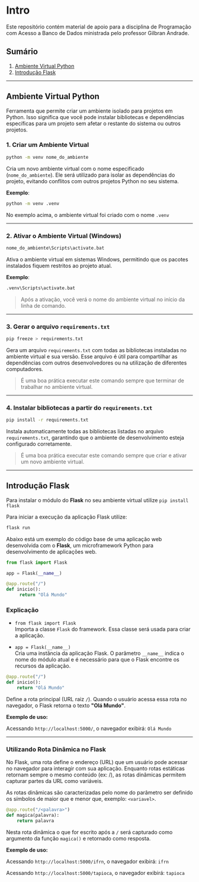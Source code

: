 # Intro
Este repositório contém material de apoio para a disciplina de Programação com Acesso a Banco de Dados ministrada pelo professor Gilbran Andrade.

## Sumário
1. [Ambiente Virtual Python](#-ambiente-virtual-python)
2. [Introdução Flask](#-código-base-em-flask)

---

## Ambiente Virtual Python
Ferramenta que permite criar um ambiente isolado para projetos em Python. Isso significa que você pode instalar bibliotecas e dependências específicas para um projeto sem afetar o restante do sistema ou outros projetos.

### 1. Criar um Ambiente Virtual

```bash
python -m venv nome_do_ambiente
```

Cria um novo ambiente virtual com o nome especificado (`nome_do_ambiente`). Ele será utilizado para isolar as dependências do projeto, evitando conflitos com outros projetos Python no seu sistema.

**Exemplo**:
```bash
python -m venv .venv
```

No exemplo acima, o ambiente virtual foi criado com o nome `.venv`

---

### 2. Ativar o Ambiente Virtual (Windows)

```bash
nome_do_ambiente\Scripts\activate.bat
```

Ativa o ambiente virtual em sistemas Windows, permitindo que os pacotes instalados fiquem restritos ao projeto atual.

**Exemplo**:
```bash
.venv\Scripts\activate.bat
```

> Após a ativação, você verá o nome do ambiente virtual no início da linha de comando.

---

### 3. Gerar o arquivo `requirements.txt`

```bash
pip freeze > requirements.txt
```

Gera um arquivo `requirements.txt` com todas as bibliotecas instaladas no ambiente virtual e sua versão. Esse arquivo é útil para compartilhar as dependências com outros desenvolvedores ou na utilização de diferentes computadores.

> É uma boa prática executar este comando sempre que terminar de trabalhar no ambiente virtual.

---

### 4. Instalar bibliotecas a partir do `requirements.txt`

```bash
pip install -r requirements.txt
```

Instala automaticamente todas as bibliotecas listadas no arquivo `requirements.txt`, garantindo que o ambiente de desenvolvimento esteja configurado corretamente.

> É uma boa prática executar este comando sempre que criar e ativar um novo ambiente virtual.

---

## Introdução Flask

Para instalar o módulo do **Flask** no seu ambiente virtual utilize `pip install flask`

Para iniciar a execução da aplicação Flask utilize:

```bash
flask run
```

Abaixo está um exemplo do código base de uma aplicação web desenvolvida com o **Flask**, um microframework Python para desenvolvimento de aplicações web.

```python
from flask import Flask

app = Flask(__name__)

@app.route("/")
def inicio():
     return "Olá Mundo"
```

### Explicação

- `from flask import Flask`  
  Importa a classe `Flask` do framework. Essa classe será usada para criar a aplicação.

- `app = Flask(__name__)`  
  Cria uma instância da aplicação Flask. O parâmetro `__name__` indica o nome do módulo atual e é necessário para que o Flask encontre os recursos da aplicação.

```python
@app.route("/")
def inicio():
    return "Olá Mundo"
```

Define a rota principal (URL raiz `/`). Quando o usuário acessa essa rota no navegador, o Flask retorna o texto **"Olá Mundo"**.

**Exemplo de uso:**

Acessando `http://localhost:5000/`, o navegador exibirá: `Olá Mundo`

---

### Utilizando Rota Dinâmica no Flask

No Flask, uma rota define o endereço (URL) que um usuário pode acessar no navegador para interagir com sua aplicação. Enquanto rotas estáticas retornam sempre o mesmo conteúdo (ex: /), as rotas dinâmicas permitem capturar partes da URL como variáveis.

As rotas dinâmicas são caracterizadas pelo nome do parâmetro ser definido os símbolos de maior que e menor que, exemplo: `<variavel>`.

```python
@app.route("/<palavra>")
def magica(palavra):
    return palavra
```

Nesta rota dinâmica o que for escrito após a `/` será capturado como argumento da função `magica()` e retornado como resposta.

**Exemplo de uso:**

Acessando `http://localhost:5000/ifrn`, o navegador exibirá: `ifrn`

Acessando `http://localhost:5000/tapioca`, o navegador exibirá: `tapioca`


